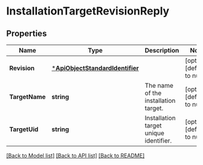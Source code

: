 # InstallationTargetRevisionReply

## Properties
Name | Type | Description | Notes
------------ | ------------- | ------------- | -------------
**Revision** | [***ApiObjectStandardIdentifier**](ApiObjectStandardIdentifier.md) |  | [optional] [default to null]
**TargetName** | **string** | The name of the installation target. | [optional] [default to null]
**TargetUid** | **string** | Installation target unique identifier. | [optional] [default to null]

[[Back to Model list]](../README.md#documentation-for-models) [[Back to API list]](../README.md#documentation-for-api-endpoints) [[Back to README]](../README.md)


